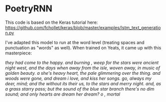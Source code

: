 # PoetryRNN

This code is based on the Keras tutorial here: 
https://github.com/fchollet/keras/blob/master/examples/lstm_text_generation.py

I've adapted this model to run at the word level (treating spaces and punctuation as "words" as well).  When trained on Yeats, it came up with this masterpiece:

*they had come to the happy. 
and burning , weep for the stars were ancient night west, and the days when away from the isle, woven away, in music of golden beauty. 
a she's heavy heart, the pale glimmering over the thing. 
and woods were gone, and dream i love, and kiss her songs. 
go, always my deer, mind; and the without its their us, to the stars and merry night. 
and, as a grass starry pass; but the sound of the blue star branch there's no dim sound; 
and only hearts are dream her dream? 
o , mortal*
